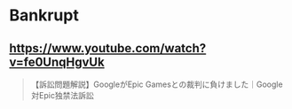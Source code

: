 # Bankrupt

## https://www.youtube.com/watch?v=fe0UnqHgvUk

> 【訴訟問題解説】GoogleがEpic Gamesとの裁判に負けました｜Google対Epic独禁法訴訟 
